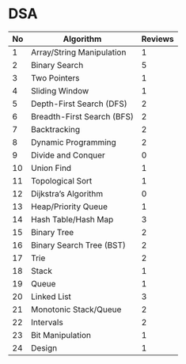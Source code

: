 # DSA

| No | Algorithm | Reviews |
|----|-----------------------------|-------------------|
| 1  | Array/String Manipulation   | 1                 |
| 2  | Binary Search               | 5                 |
| 3  | Two Pointers                | 1                 |
| 4  | Sliding Window              | 1                 |
| 5  | Depth-First Search (DFS)    | 2                 |
| 6  | Breadth-First Search (BFS)  | 2                 |
| 7  | Backtracking                | 2                 |
| 8  | Dynamic Programming         | 2                 |
| 9  | Divide and Conquer          | 0                 |
| 10 | Union Find                  | 1                 |
| 11 | Topological Sort            | 1                 |
| 12 | Dijkstra’s Algorithm        | 0                 |
| 13 | Heap/Priority Queue         | 1                 |
| 14 | Hash Table/Hash Map         | 3                 |
| 15 | Binary Tree                 | 2                 |
| 16 | Binary Search Tree (BST)    | 2                 |
| 17 | Trie                        | 2                 |
| 18 | Stack                       | 1                 |
| 19 | Queue                       | 1                 |
| 20 | Linked List                 | 3                 |
| 21 | Monotonic Stack/Queue       | 2                 |
| 22 | Intervals                   | 2                 |
| 23 | Bit Manipulation            | 1                 |
| 24 | Design                      | 1                 |
